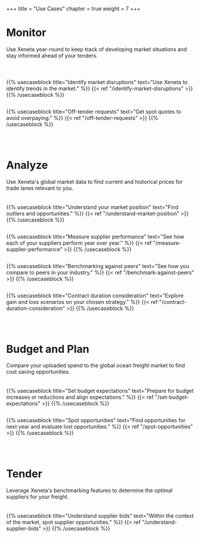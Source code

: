 +++
title = "Use Cases"
chapter = true
weight = 7
+++

# Monitor

Use Xeneta year-round to keep track of developing market situations and stay informed ahead of your tenders.

<div style="display:flex;flex-wrap:wrap;margin:-5px;margin: 40px 0px 70px 0px;">

{{% usecaseblock title="Identify market disruptions" text="Use Xeneta to identify trends in the market." %}} {{< ref "/identify-market-disruptions" >}} {{% /usecaseblock %}}

{{% usecaseblock title="Off-tender requests" text="Get spot quotes to avoid overpaying." %}} {{< ref "/off-tender-requests" >}} {{% /usecaseblock %}}

</div>

# Analyze

Use Xeneta's global market data to find current and historical prices for trade lanes relevant to you.

<div style="display:flex;flex-wrap:wrap;margin:-5px;margin: 20px 0px 70px 0px;">

{{% usecaseblock title="Understand your market position" text="Find outliers and opportunities." %}} {{< ref "/understand-market-position" >}} {{% /usecaseblock %}}

{{% usecaseblock title="Measure supplier performance" text="See how each of your suppliers perform year over year." %}} {{< ref "/measure-supplier-performance" >}} {{% /usecaseblock %}}

{{% usecaseblock title="Benchmarking against peers" text="See how you compare to peers in your industry." %}} {{< ref "/benchmark-against-peers" >}} {{% /usecaseblock %}}

{{% usecaseblock title="Contract duration consideration" text="Explore gain and loss scenarios on your chosen strategy." %}} {{< ref "/contract-duration-consideration" >}} {{% /usecaseblock %}}

</div>


# Budget and Plan

Compare your uploaded spend to the global ocean freight market to find cost saving opportunities.

<div style="display:flex;flex-wrap:wrap;margin:-5px;margin: 20px 0px 70px 0px;">

{{% usecaseblock title="Set budget expectations" text="Prepare for budget increases or reductions and align expectations." %}} {{< ref "/set-budget-expectations" >}} {{% /usecaseblock %}}

{{% usecaseblock title="Spot opportunities" text="Find opportunities for next year and evaluate lost opportunities." %}} {{< ref "/spot-opportunities" >}} {{% /usecaseblock %}}

</div>

# Tender

Leverage Xeneta's benchmarking features to determine the optimal suppliers for your freight.

<div style="display:flex;flex-wrap:wrap;margin:-5px;margin: 20px 0px 70px 0px;">

<!-- {{% usecaseblock title="Set tender targets" text="Plan relevant and accurate targets, and gain leverage ahead of negotiations." %}} {{< ref "/quickstart" >}} {{% /usecaseblock %}} -->

{{% usecaseblock title="Understand supplier bids" text="Within the context of the market, spot supplier opportunities." %}} {{< ref "/understand-supplier-bids" >}} {{% /usecaseblock %}}

</div>

